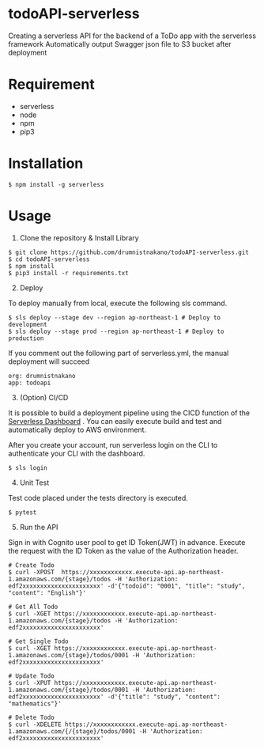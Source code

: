 # todoAPI-serverless

Creating a serverless API for the backend of a ToDo app with the serverless framework
Automatically output Swagger json file to S3 bucket after deployment

# Requirement

* serverless 
* node
* npm
* pip3

# Installation

```
$ npm install -g serverless
```
# Usage

1. Clone the repository & Install Library

```
$ git clone https://github.com/drumnistnakano/todoAPI-serverless.git
$ cd todoAPI-serverless
$ npm install
$ pip3 install -r requirements.txt
```

2. Deploy

To deploy manually from local, execute the following sls command.

```
$ sls deploy --stage dev --region ap-northeast-1 # Deploy to development
$ sls deploy --stage prod --region ap-northeast-1 # Deploy to production
```

If you comment out the following part of serverless.yml, the manual deployment will succeed

```
org: drumnistnakano
app: todoapi
```

3. (Option) CI/CD 

It is possible to build a deployment pipeline using the CICD function of the [Serverless Dashboard](https://www.serverless.com/framework/docs/guides/dashboard)
. You can easily execute build and test and automatically deploy to AWS environment.

After you create your account, run serverless login on the CLI to authenticate your CLI with the dashboard.

```
$ sls login
```


4. Unit Test

Test code placed under the tests directory is executed.

```
$ pytest
```

5. Run the API


Sign in with Cognito user pool to get ID Token(JWT) in advance.
Execute the request with the ID Token as the value of the Authorization header.

```
# Create Todo
$ curl -XPOST  https://xxxxxxxxxxxx.execute-api.ap-northeast-1.amazonaws.com/{stage}/todos -H 'Authorization: edf2xxxxxxxxxxxxxxxxxxxxxx' -d'{"todoid": "0001", "title": "study", "content": "English"}'

# Get All Todo
$ curl -XGET https://xxxxxxxxxxxx.execute-api.ap-northeast-1.amazonaws.com/{stage}/todos -H 'Authorization: edf2xxxxxxxxxxxxxxxxxxxxxx'

# Get Single Todo
$ curl -XGET https://xxxxxxxxxxxx.execute-api.ap-northeast-1.amazonaws.com/{stage}/todos/0001 -H 'Authorization: edf2xxxxxxxxxxxxxxxxxxxxxx'

# Update Todo
$ curl -XPUT https://xxxxxxxxxxxx.execute-api.ap-northeast-1.amazonaws.com/{stage}/todos/0001 -H 'Authorization: edf2xxxxxxxxxxxxxxxxxxxxxx' -d'{"title": "study", "content": "mathematics"}'

# Delete Todo
$ curl -XDELETE https://xxxxxxxxxxxx.execute-api.ap-northeast-1.amazonaws.com/{/{stage}/todos/0001 -H 'Authorization: edf2xxxxxxxxxxxxxxxxxxxxxx'
```